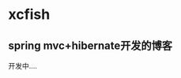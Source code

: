 # xcfish
spring mvc+hibernate开发的博客
-----------------------------------------------------------------
开发中....

